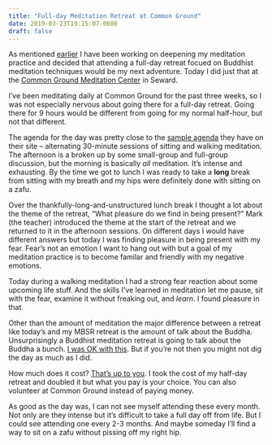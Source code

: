 ```yaml
---
title: "Full-day Meditation Retreat at Common Ground"
date: 2019-03-23T19:15:07-0600
draft: false
---
```


As mentioned [earlier](https://ianwhitney.micro.blog/2019/02/17/halfday-mindfullness-retreat.html) I have been working on deepening my meditation practice and decided that attending a full-day retreat focued on Buddhist meditation techniques would be my next adventure. Today I did just that at the [Common Ground Meditation Center](https://commongroundmeditation.org/) in Seward.

I’ve been meditating daily at Common Ground for the past three weeks, so I was not especially nervous about going there for a full-day retreat. Going there for 9 hours would be different from going for my normal half-hour, but not that different.

The agenda for the day was pretty close to the [sample agenda](https://docs.google.com/document/d/1udpqjEH5oBxzIIOPrQPRA88kPLTxH9V_v94DutCfrJQ/edit) they have on their site – alternating 30-minute sessions of sitting and walking meditation. The afternoon is a broken up by some small-group and full-group discussion, but the morning is basically _all_ meditation. It’s intense and exhausting. By the time we got to lunch I was ready to take a **long** break from sitting with my breath and my hips were definitely done with sitting on a zafu.

Over the thankfully-long-and-unstructured lunch break I thought a lot about the theme of the retreat, “What pleasure do we find in being present?” Mark (the teacher) introduced the theme at the start of the retreat and we returned to it in the afternoon sessions. On different days I would have different answers but today I was finding pleasure in being present with my fear. Fear’s not an emotion I want to hang out with but a goal of my meditation practice is to become familar and friendly with my negative emotions.

Today during a walking meditation I had a strong fear reaction about some upcoming life stuff. And the skills I’ve learned in meditation let me pause, sit with the fear, examine it without freaking out, and _learn_. I found pleasure in that.

Other than the amount of meditation the major difference between a retreat like today’s and my MBSR retreat is the amount of talk about the Buddha. Unsurprisingly a Buddhist meditation retreat is going to talk about the Buddha a bunch. [I was OK with this](https://ianwhitney.micro.blog/2019/03/22/a-quick-summary.html). But if you’re not then you might not dig the day as much as I did.

How much does it cost? [That’s up to you](https://commongroundmeditation.org/about/supporting-the-center/). I took the cost of my half-day retreat and doubled it but what you pay is your choice. You can also volunteer at Common Ground instead of paying money.

As good as the day was, I can not see myself attending these every month. Not only are they intense but it’s difficult to take a full day off from life. But I could see attending one every 2-3 months. And maybe someday I’ll find a way to sit on a zafu without pissing off my right hip.

